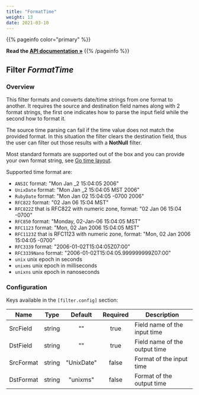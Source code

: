 ```yaml
---
title: "FormatTime"
weight: 13
date: 2021-03-10
---
```

{{% pageinfo color="primary" %}}

**Read the [API documentation &raquo;](https://pkg.go.dev/github.com/AdRoll/baker/filter#FormatTime)**
{{% /pageinfo %}}

## Filter *FormatTime*

### Overview

This filter formats and converts date/time strings from one format to another. 
It requires the source and destination field names along with 2 format strings, the 
first one indicates how to parse the input field while the second how to format it.

The source time parsing can fail if the time value does not match the provided format.
In this situation the filter clears the destination field, thus the user can filter out 
those results with a __NotNull__ filter.

Most standard formats are supported out of the box and you can provide your own format 
string, see [Go time layout](https://pkg.go.dev/time#pkg-constants).

Supported time format are:
- `ANSIC` format: "Mon Jan _2 15:04:05 2006"
- `UnixDate` format: "Mon Jan _2 15:04:05 MST 2006"
- `RubyDate` format: "Mon Jan 02 15:04:05 -0700 2006"
- `RFC822` format: "02 Jan 06 15:04 MST"
- `RFC822Z` that is RFC822 with numeric zone, format: "02 Jan 06 15:04 -0700"
- `RFC850` format: "Monday, 02-Jan-06 15:04:05 MST"
- `RFC1123` format: "Mon, 02 Jan 2006 15:04:05 MST"
- `RFC1123Z` that is RFC1123 with numeric zone, format: "Mon, 02 Jan 2006 15:04:05 -0700"
- `RFC3339` format: "2006-01-02T15:04:05Z07:00"
- `RFC3339Nano` format: "2006-01-02T15:04:05.999999999Z07:00"
- `unix` unix epoch in seconds
- `unixms` unix epoch in milliseconds
- `unixns` unix epoch in nanoseconds


### Configuration

Keys available in the `[filter.config]` section:

|Name|Type|Default|Required|Description|
|----|:--:|:-----:|:------:|-----------|
| SrcField| string| ""| true| Field name of the input time|
| DstField| string| ""| true| Field name of the output time|
| SrcFormat| string| "UnixDate"| false| Format of the input time|
| DstFormat| string| "unixms"| false| Format of the output time|

